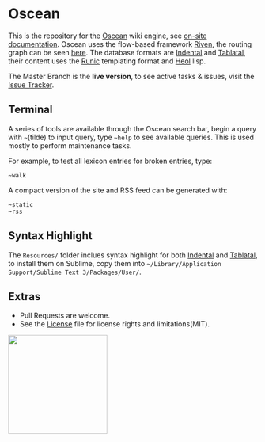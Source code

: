 # Oscean

This is the repository for the [Oscean](http://wiki.xxiivv.com/) wiki engine, see [on-site documentation](http://wiki.xxiivv.com/About). Oscean uses the flow-based framework [Riven](https://github.com/XXIIVV/Riven), the routing graph can be seen [here](http://wiki.xxiivv.com/riven.html). The database formats are [Indental](https://wiki.xxiivv.com/Indental) and [Tablatal](https://wiki.xxiivv.com/Tablatal), their content uses the [Runic](https://wiki.xxiivv.com/Runic) templating format and [Heol](https://wiki.xxiivv.com/Heol) lisp.

The Master Branch is the **live version**, to see active tasks & issues, visit the [Issue Tracker](http://wiki.xxiivv.com/Oscean:tracker).

## Terminal

A series of tools are available through the Oscean search bar, begin a query with `~`(tilde) to input query, type `~help` to see available queries. This is used mostly to perform maintenance tasks.

For example, to test all lexicon entries for broken entries, type:

```
~walk
```

A compact version of the site and RSS feed can be generated with:

```
~static
~rss
```

## Syntax Highlight

The `Resources/` folder inclues syntax highlight for both [Indental](https://wiki.xxiivv.com/Indental) and [Tablatal](https://wiki.xxiivv.com/Tablatal), to install them on Sublime, copy them into `~/Library/Application Support/Sublime Text 3/Packages/User/`.

## Extras

- Pull Requests are welcome.
- See the [License](LICENSE) file for license rights and limitations(MIT).

<img src='https://github.com/XXIIVV/Oscean/blob/master/media/identity/logo.crest.png?raw=true' width='200'/>
